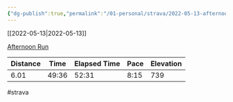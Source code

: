 ```yaml
---
{"dg-publish":true,"permalink":"/01-personal/strava/2022-05-13-afternoon-run/"}
---
```



[[2022-05-13\|2022-05-13]]

[Afternoon Run](https://www.strava.com/activities/7137423300)

| Distance | Time  | Elapsed Time | Pace | Elevation |
| -------- | ----- | ------------ | ---- | --------- |
| 6.01     | 49:36 | 52:31        | 8:15 | 739       |




#strava
